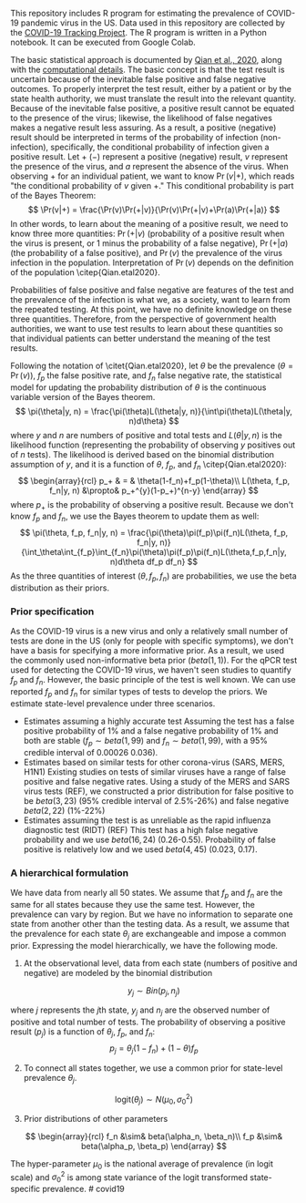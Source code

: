 This repository includes R program for estimating the prevalence of COVID-19 pandemic virus in the US. Data used in this repository are collected by the [COVID-19 Tracking Project](https://github.com/COVID19Tracking/covid-tracking-data). The R program is written in a Python notebook.  It can be executed from Google Colab.

The basic statistical approach is documented by [Qian et al., 2020](https://urldefense.com/v3/__https://authors.elsevier.com/sd/article/S2405844020304163__;!!LoBwcKfm!wzx5UXnrlWrx7W0yAaMR_h11cYYkUVmCovr3pExJN50C0BukosQMlBqefUw5hxaA--3d$), along with the [computational details](github.com/songsqian/imperfect).  The basic concept is that the test result is uncertain because of the inevitable false positive and false negative outcomes.  To properly interpret the test result, either by a patient or by the state health authority, we must translate the result into the relevant quantity. Because of the inevitable false positive, a positive result cannot be equated to the presence of the virus; likewise, the likelihood of false negatives makes a negative result less assuring.  As a result, a positive (negative) result should be interpreted in terms of the probability of infection (non-infection), specifically, the conditional probability of infection given a positive result. Let $+$ ($-$) represent a positive (negative) result, $v$ represent the presence of the virus, and $a$ represent the absence of the virus.  When observing $+$ for an individual patient, we want to know $\Pr(v|+)$, which reads "the conditional probability of $v$ given $+$."  This conditional probability is part of the Bayes Theorem:
$$
\Pr(v|+) = \frac{\Pr(v)\Pr(+|v)}{\Pr(v)\Pr(+|v)+\Pr(a)\Pr(+|a)}
$$
In other words, to learn about the meaning of a positive result, we need to know three more quantities: $\Pr(+|v)$ (probability of a positive result when the virus is present, or 1 minus the probability of a false negative), $\Pr(+|a)$ (the probability of a false positive), and $\Pr(v)$ the prevalence of the virus infection in the population.  Interpretation of $\Pr(v)$ depends on the definition of the population \citep{Qian.etal2020}.

Probabilities of false positive and false negative are features of the test and the prevalence of the infection is what we, as a society, want to learn from the repeated testing.  At this point, we have no definite knowledge on these three quantities.  Therefore, from the perspective of government health authorities, we want to use test results to learn about these quantities so that individual patients can better understand the meaning of the test results.

Following the notation of \citet{Qian.etal2020}, let $\theta$ be the prevalence ($\theta=\Pr(v)$), $f_p$ the false positive rate, and $f_n$ false negative rate, the statistical model for updating the probability distribution of $\theta$ is the continuous variable version of the Bayes theorem.
$$
\pi(\theta|y, n) = \frac{\pi(\theta)L(\theta|y, n)}{\int\pi(\theta)L(\theta|y, n)d\theta}
$$
where $y$ and $n$ are numbers of positive and total tests and $L(\theta|y, n)$ is the likelihood function (representing the probability of observing $y$ positives out of $n$ tests).  The likelihood is derived based on the binomial distribution assumption of $y$, and it is a function of $\theta$, $f_p$, and $f_n$ \citep{Qian.etal2020}:
$$
\begin{array}{rcl}
p_+ & = & \theta(1-f_n)+f_p(1-\theta)\\
L(\theta, f_p, f_n|y, n) &\propto& p_+^{y}(1-p_+)^{n-y}
\end{array}
$$
where $p_+$ is the probability of observing a positive result. Because we don't know $f_p$ and $f_n$, we use the Bayes theorem to update them as well:
$$
\pi(\theta, f_p, f_n|y, n) = \frac{\pi(\theta)\pi(f_p)\pi(f_n)L(\theta, f_p, f_n|y, n)}{\int_\theta\int_{f_p}\int_{f_n}\pi(\theta)\pi(f_p)\pi(f_n)L(\theta,f_p,f_n|y, n)d\theta df_p df_n}
$$
As the three quantities of interest ($\theta, f_p, f_n$) are probabilities, we use the beta distribution as their priors.  

### Prior specification

As the COVID-19 virus is a new virus and only a relatively small number of tests are done in the US (only for people with specific symptoms), we don't have a basis for specifying a more informative prior.  As a result, we used the commonly used non-informative beta prior ($beta(1,1)$).  For the qPCR test used for detecting the COVID-19 virus, we haven't seen studies to quantify $f_p$ and $f_n$. However, the basic principle of the test is well known.  We can use reported $f_p$ and $f_n$ for similar types of tests to develop the priors. We estimate state-level prevalence under three scenarios. 

- Estimates assuming a highly accurate test
  Assuming the test has a false positive probability of 1% and a false negative probability of 1% and both are stable ($f_p\sim beta(1,99)$ and $f_n\sim beta(1,99)$, with a 95% credible interval of  0.00026 0.036).
- Estimates based on similar tests for other corona-virus (SARS, MERS, H1N1)
  Existing studies on tests of similar viruses have a range of false positive and false negative rates.  Using a study of the MERS and SARS virus tests (REF), we constructed a prior distribution for false positive to be $beta(3,23)$ (95% credible interval of 2.5%-26%) and false negative $beta(2,22)$ (1%-22%)
- Estimates assuming the test is as unreliable as the rapid influenza diagnostic test (RIDT) (REF)
  This test has a high false negative probability and we use $beta(16,24)$ (0.26-0.55).  Probability of false positive is relatively low and we used $beta(4,45)$ (0.023, 0.17).

### A hierarchical formulation

We have data from nearly all 50 states. We assume that $f_p$ and $f_n$ are the same for all states because they use the same test. However, the prevalence can vary by region.  But we have no information to separate one state from another other than the testing data.  As a result, we assume that the prevalence for each state $\theta_j$ are exchangeable and impose a common prior.  Expressing the model hierarchically, we have the following mode.

1. At the observational level, data from each state (numbers of positive and negative) are modeled by the binomial distribution

$$
y_j \sim Bin(p_j, n_j)
$$

where $j$ represents the $j$th state, $y_j$ and $n_j$ are the observed number of positive and total number of tests.  The probability of observing a positive result ($p_j$) is a function of $\theta_j$, $f_p$, and $f_n$:
$$
p_j = \theta_j(1-f_n)+(1-\theta)f_p
$$

2. To connect all states together, we use a common prior for state-level prevalence $\theta_j$.   

$$
\mathrm{logit}(\theta_j)  \sim  N(\mu_0, \sigma_0^2)
$$

3. Prior distributions of other parameters

$$
\begin{array}{rcl}
f_n &\sim& beta(\alpha_n, \beta_n)\\
f_p &\sim& beta(\alpha_p, \beta_p)
\end{array}
$$

The hyper-parameter $\mu_0$ is the national average of prevalence (in logit scale) and $\sigma_0^2$ is among state variance of the logit transformed state-specific prevalence. # covid19
